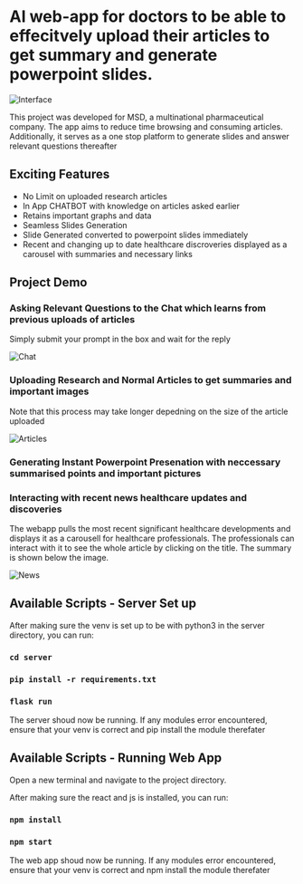 # AI web-app for doctors to be able to effecitvely upload their articles to get summary and generate powerpoint slides.

![Interface](https://i.imgur.com/R1a1Yvk.jpg)


This project was developed for MSD, a multinational pharmaceutical company. The app aims to reduce time browsing and consuming articles. Additionally, it serves as a one stop platform to generate slides and answer relevant questions thereafter

## Exciting Features
- No Limit on uploaded research articles
- In App CHATBOT with knowledge on articles asked earlier
- Retains important graphs and data
- Seamless Slides Generation
- Slide Generated converted to powerpoint slides immediately
- Recent and changing up to date healthcare discroveries displayed as a carousel with summaries and necessary links

## Project Demo

### Asking Relevant Questions to the Chat which learns from previous uploads of articles
Simply submit your prompt in the box and wait for the reply

![Chat](https://i.imgur.com/bzysKeS.jpg)



### Uploading Research and Normal Articles to get summaries and important images
Note that this process may take longer depedning on the size of the article uploaded

![Articles](https://i.imgur.com/yldjPKJ.jpg)



### Generating Instant Powerpoint Presenation with neccessary summarised points and important pictures



### Interacting with recent news healthcare updates and discoveries
The webapp pulls the most recent significant healthcare developments and displays it as a carousell for healthcare professionals. The professionals can interact with it to see the whole article by clicking on the title. The summary is shown below the image.

![News](https://i.imgur.com/swxcBSM.jpg)




## Available Scripts - Server Set up

After making sure the venv is set up to be with python3 in the server directory, you can run:

### `cd server ` 
### `pip install -r requirements.txt ` 
### `flask run ` 

The server shoud now be running. If any modules error encountered, ensure that your venv is correct and pip install the module therefater



## Available Scripts - Running Web App

Open a new terminal and navigate to the project directory.

After making sure the react and js is installed, you can run:

### `npm install` 
### `npm start` 

The web app shoud now be running. If any modules error encountered, ensure that your venv is correct and npm install the module therefater


